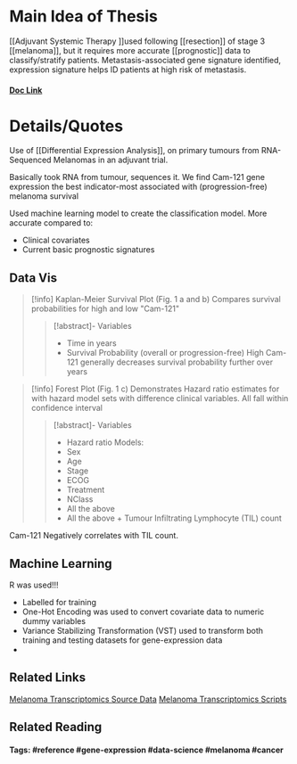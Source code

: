# Main Idea of Thesis

[[Adjuvant Systemic Therapy ]]used following [[resection]] of stage 3 [[melanoma]], but it requires more accurate [[prognostic]] data to classify/stratify patients.
Metastasis-associated gene signature identified, expression signature helps ID patients at high risk of metastasis.

#### [Doc Link](Tumour%20gene%20expression%20signature%20in%20primary%20melanoma%20predicts%20long-term%20outcomes.pdf)

# Details/Quotes

Use of [[Differential Expression Analysis]], on primary tumours from RNA-Sequenced Melanomas in an adjuvant trial.

Basically took RNA from tumour, sequences it. We find Cam-121 gene expression the best indicator-most associated with (progression-free) melanoma survival

Used machine learning model to create the classification model. More accurate compared to:
- Clinical covariates
- Current basic prognostic signatures

## Data Vis
> [!info] Kaplan-Meier Survival Plot (Fig. 1 a and b)
> Compares survival probabilities for high and low "Cam-121"
> > [!abstract]- Variables
> > - Time in years
> > - Survival Probability (overall or progression-free)
> > High Cam-121 generally decreases survival probability further over years
> 

> [!info] Forest Plot (Fig. 1 c) 
> Demonstrates Hazard ratio estimates for with hazard model sets with difference clinical variables. All fall within confidence interval
> > [!abstract]- Variables
> > - Hazard ratio
> > Models:
> > - Sex
> > - Age
> > - Stage
> > - ECOG
> > - Treatment
> > - NClass
> > - All the above
> > - All the above + Tumour Infiltrating Lymphocyte (TIL) count

Cam-121 Negatively correlates with TIL count.

## Machine Learning

R was used!!!
- Labelled for training
- One-Hot Encoding was used to convert covariate data to numeric dummy variables
- Variance Stabilizing Transformation (VST) used to transform both training and testing datasets for gene-expression data
- 

## Related Links
[Melanoma Transcriptomics Source Data](https://github.com/Manikgarg/MelanomaTranscriptomics/tree/master/Source_Data)
[Melanoma Transcriptomics Scripts](https://github.com/Manikgarg/MelanomaTranscriptomics/tree/master/scripts)

## Related Reading



#### Tags: #reference #gene-expression #data-science #melanoma #cancer 